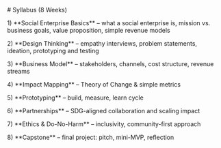 \# Syllabus (8 Weeks)



1\) \*\*Social Enterprise Basics\*\* – what a social enterprise is, mission vs. business goals, value proposition, simple revenue models  

2\) \*\*Design Thinking\*\* – empathy interviews, problem statements, ideation, prototyping and testing  

3\) \*\*Business Model\*\* – stakeholders, channels, cost structure, revenue streams  

4\) \*\*Impact Mapping\*\* – Theory of Change \& simple metrics  

5\) \*\*Prototyping\*\* – build, measure, learn cycle  

6\) \*\*Partnerships\*\* – SDG-aligned collaboration and scaling impact  

7\) \*\*Ethics \& Do-No-Harm\*\* – inclusivity, community-first approach  

8\) \*\*Capstone\*\* – final project: pitch, mini-MVP, reflection



